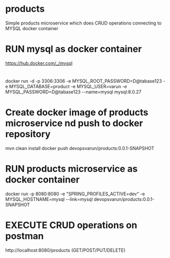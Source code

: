 # products
Simple products microservice which does CRUD operations connecting to MYSQL docker container

# RUN mysql as docker container
https://hub.docker.com/_/mysql

#
docker run -d -p 3306:3306 -e MYSQL_ROOT_PASSWORD=D@tabase123 -e MYSQL_DATABASE=product -e MYSQL_USER=varun -e MYSQL_PASSWORD=D@tabase123 --name=mysql mysql:8.0.27

# Create docker image of products microservice nd push to docker repository
mvn clean install
docker push devopsvarun/products:0.0.1-SNAPSHOT

# RUN products microservice as docker container
docker run -p 8080:8080 -e "SPRING_PROFILES_ACTIVE=dev" -e MYSQL_HOSTNAME=mysql --link=mysql devopsvarun/products:0.0.1-SNAPSHOT

# EXECUTE CRUD operations on postman
http://localhost:8080/products (GET/POST/PUT/DELETE)


